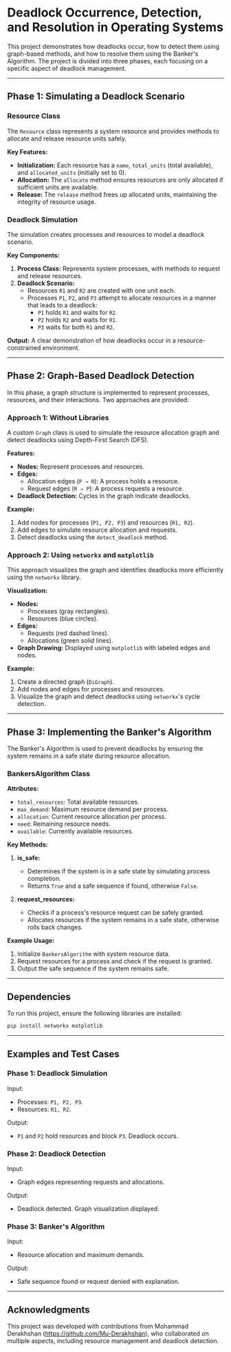 # Deadlock Occurrence, Detection, and Resolution in Operating Systems

This project demonstrates how deadlocks occur, how to detect them using graph-based methods, and how to resolve them using the Banker's Algorithm. The project is divided into three phases, each focusing on a specific aspect of deadlock management.

---

## Phase 1: Simulating a Deadlock Scenario

### Resource Class
The `Resource` class represents a system resource and provides methods to allocate and release resource units safely.  

**Key Features:**  
- **Initialization:** Each resource has a `name`, `total_units` (total available), and `allocated_units` (initially set to 0).  
- **Allocation:** The `allocate` method ensures resources are only allocated if sufficient units are available.  
- **Release:** The `release` method frees up allocated units, maintaining the integrity of resource usage.  

### Deadlock Simulation
The simulation creates processes and resources to model a deadlock scenario.  

**Key Components:**  
1. **Process Class:** Represents system processes, with methods to request and release resources.  
2. **Deadlock Scenario:**  
   - Resources `R1` and `R2` are created with one unit each.  
   - Processes `P1`, `P2`, and `P3` attempt to allocate resources in a manner that leads to a deadlock:  
     - `P1` holds `R1` and waits for `R2`.  
     - `P2` holds `R2` and waits for `R1`.  
     - `P3` waits for both `R1` and `R2`.  

**Output:** A clear demonstration of how deadlocks occur in a resource-constrained environment.

---

## Phase 2: Graph-Based Deadlock Detection

In this phase, a graph structure is implemented to represent processes, resources, and their interactions. Two approaches are provided:

### Approach 1: Without Libraries  
A custom `Graph` class is used to simulate the resource allocation graph and detect deadlocks using Depth-First Search (DFS).  

**Features:**  
- **Nodes:** Represent processes and resources.  
- **Edges:**  
  - Allocation edges (`P → R`): A process holds a resource.  
  - Request edges (`R → P`): A process requests a resource.  
- **Deadlock Detection:** Cycles in the graph indicate deadlocks.  

**Example:**  
1. Add nodes for processes (`P1, P2, P3`) and resources (`R1, R2`).  
2. Add edges to simulate resource allocation and requests.  
3. Detect deadlocks using the `detect_deadlock` method.  

### Approach 2: Using `networkx` and `matplotlib`  
This approach visualizes the graph and identifies deadlocks more efficiently using the `networkx` library.  

**Visualization:**  
- **Nodes:**  
  - Processes (gray rectangles).  
  - Resources (blue circles).  
- **Edges:**  
  - Requests (red dashed lines).  
  - Allocations (green solid lines).  
- **Graph Drawing:** Displayed using `matplotlib` with labeled edges and nodes.  

**Example:**  
1. Create a directed graph (`DiGraph`).  
2. Add nodes and edges for processes and resources.  
3. Visualize the graph and detect deadlocks using `networkx`'s cycle detection.

---

## Phase 3: Implementing the Banker's Algorithm

The Banker's Algorithm is used to prevent deadlocks by ensuring the system remains in a safe state during resource allocation.  

### BankersAlgorithm Class
**Attributes:**  
- `total_resources`: Total available resources.  
- `max_demand`: Maximum resource demand per process.  
- `allocation`: Current resource allocation per process.  
- `need`: Remaining resource needs.  
- `available`: Currently available resources.  

**Key Methods:**  
1. **is_safe:**  
   - Determines if the system is in a safe state by simulating process completion.  
   - Returns `True` and a safe sequence if found, otherwise `False`.  

2. **request_resources:**  
   - Checks if a process's resource request can be safely granted.  
   - Allocates resources if the system remains in a safe state, otherwise rolls back changes.  

**Example Usage:**  
1. Initialize `BankersAlgorithm` with system resource data.  
2. Request resources for a process and check if the request is granted.  
3. Output the safe sequence if the system remains safe.

---

## Dependencies
To run this project, ensure the following libraries are installed:  
```bash
pip install networkx matplotlib
```

---

## Examples and Test Cases

### Phase 1: Deadlock Simulation  
Input:  
- Processes: `P1, P2, P3`.  
- Resources: `R1, R2`.  

Output:  
- `P1` and `P2` hold resources and block `P3`. Deadlock occurs.  

### Phase 2: Deadlock Detection  
Input:  
- Graph edges representing requests and allocations.  

Output:  
- Deadlock detected. Graph visualization displayed.  

### Phase 3: Banker's Algorithm  
Input:  
- Resource allocation and maximum demands.  

Output:  
- Safe sequence found or request denied with explanation.

---

## Acknowledgments
This project was developed with contributions from Mohammad Derakhshan (https://github.com/Mu-Derakhshan), who collaborated on multiple aspects, including resource management and deadlock detection.  
